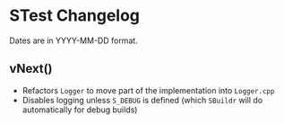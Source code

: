 # STest Changelog
Dates are in YYYY-MM-DD format.

## vNext()
- Refactors `Logger` to move part of the implementation into `Logger.cpp`
- Disables logging unless `S_DEBUG` is defined (which `SBuildr` will do automatically for debug builds)
